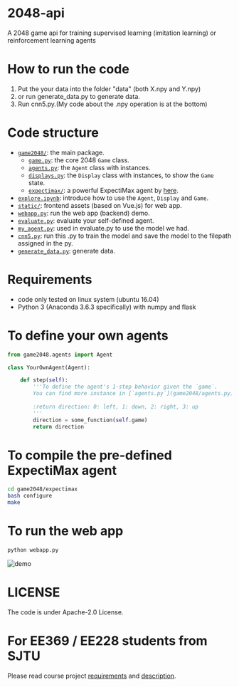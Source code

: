 # 2048-api
A 2048 game api for training supervised learning (imitation learning) or reinforcement learning agents

# How to run the code
1. Put the your data into the folder "data" (both X.npy and Y.npy) 
2. or run generate_data.py to generate data.
3. Run cnn5.py.(My code about the .npy operation is at the bottom)

# Code structure
* [`game2048/`](game2048/): the main package.
    * [`game.py`](game2048/game.py): the core 2048 `Game` class.
    * [`agents.py`](game2048/agents.py): the `Agent` class with instances.
    * [`displays.py`](game2048/displays.py): the `Display` class with instances, to show the `Game` state.
    * [`expectimax/`](game2048/expectimax): a powerful ExpectiMax agent by [here](https://github.com/nneonneo/2048-ai).
* [`explore.ipynb`](explore.ipynb): introduce how to use the `Agent`, `Display` and `Game`.
* [`static/`](static/): frontend assets (based on Vue.js) for web app.
* [`webapp.py`](webapp.py): run the web app (backend) demo.
* [`evaluate.py`](evaluate.py): evaluate your self-defined agent.
* [`my_agent.py`](my_agent.py): used in evaluate.py to use the model we had.
* [`cnn5.py`](cnn5.py): run this .py to train the model and save the model to the filepath assigned in the py.
* [`generate_data.py`](generate_data.py): generate data.

# Requirements
* code only tested on linux system (ubuntu 16.04)
* Python 3 (Anaconda 3.6.3 specifically) with numpy and flask

# To define your own agents
```python
from game2048.agents import Agent

class YourOwnAgent(Agent):

    def step(self):
        '''To define the agent's 1-step behavior given the `game`.
        You can find more instance in [`agents.py`](game2048/agents.py).
        
        :return direction: 0: left, 1: down, 2: right, 3: up
        '''
        direction = some_function(self.game)
        return direction

```

# To compile the pre-defined ExpectiMax agent

```bash
cd game2048/expectimax
bash configure
make
```

# To run the web app
```bash
python webapp.py
```
![demo](preview2048.gif)

# LICENSE
The code is under Apache-2.0 License.

# For EE369 / EE228 students from SJTU
Please read course project [requirements](EE369.md) and [description](https://docs.qq.com/slide/DS05hVGVFY1BuRVp5). 
